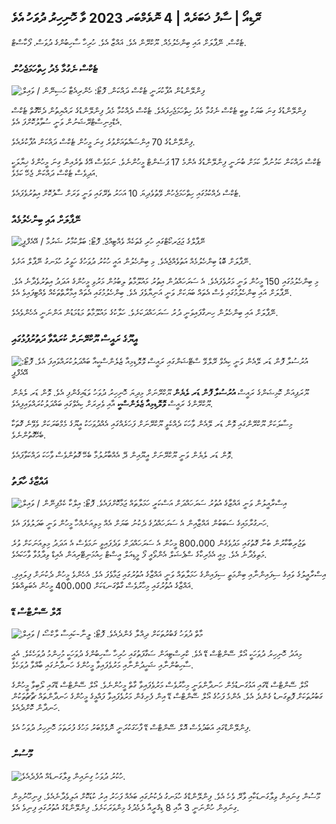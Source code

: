 ## ރޭޑިއޯ \| ސާފު ޚަބަރެއް \| 4 ނޮވެމްބަރ 2023 ވާ ހޮނިހިރު ދުވަހު އެވެ

ޓެކްސް. ނޭޕާލަށް އައި ބިންހެލުމެއް. ޔޫކްރޭން އެވެ. ޣައްޒާ އެވެ. ހުރިހާ ސާހިބުންގެ ދުވަސް. ފޯކާސްޓް.

### ޓެކްސް ނެގުމާ މެދު ހިތްހަމަޖެހުން

![ފިންލޭންޑުން އުފާކުރަނީ ޓެކްސް ދައްކަން. ފޮޓޯ: ހެންރިއެޓާ ހަސިނޭން / ވައިލް](https://images.cdn.yle.fi/image/upload/c_crop,h_3061,w_5443,x_0,y_226/ar_1.77777777777777777,c_fill,g_faces,h_675,w_1200/dpr_1.0/q_auto:eco/f_auto/fl_lossy/v1692510416/39-115736664dc9b0569c81)

ފިންލޭންޑުގެ ގިނަ ބަޔަކު ތިބީ ޓެކްސް ނެގުމާ މެދު ހިތްހަމަޖެހިފައެވެ. ޓެކްސް ދެއްކުމާ މެދު ފިންލޭންޑުގެ ރައްޔިތުން ދެކޭގޮތް ޓެކްސް އެޑްމިނިސްޓްރޭޝަނުން ވަނީ ސުވާލުކޮށްފަ އެވެ.

ފިންލޭންޑުގެ 70 އިންސައްތައަށްވުރެ ގިނަ މީހުން ޓެކްސް ދައްކަން އުފާކުރެއެވެ.

ޓެކްސް ދައްކަން ކަމުނުދާ ކަމަށް ބުނަނީ ފިންލޭންޑުގެ އެންމެ 17 ޕަސެންޓް މީހުންނެވެ. ނަމަވެސް އޭގެ ތެރެއިން ގިނަ މީހުންގެ ޚިޔާލަކީ އަދިވެސް ޓެކްސް ދައްކަން ޖެހޭ ކަމެވެ.

ޓެކްސް ދެއްކުމުގައި ހިތްހަމަޖެހުން ވޭތުވެދިޔަ 10 އަހަރު ތެރޭގައި ވަނީ ވަރަށް ސާފުކޮށް އިތުރުވެފައެވެ.

### ނޭޕާލަށް އައި ބިންހެލުމެއް

![ނޭޕާލްގެ ޖަޖަރކޯޓްގައި ހުރި ގެތަކެއް ވެއްޓިއްޖެ. ފޮޓޯ: ބަލްކުމާރު ޝަރުމާ / އޭއެފްޕީ](https://images.cdn.yle.fi/image/upload/c_crop,h_1350,w_2400,x_0,y_51/ar_1.777777777777777,c_fill,g_faces,h_675,w_1200/dpr_1.0/q_auto:eco/f_auto/fl_lossy/v1699091137/39-1195827654612690580a)

ނޭޕާލަށް ބޮޑު ބިންހެލުމެއް އަތުވެއްޖެއެވެ. މި ބިންހެލުން އައީ ހުކުރު ދުވަހުގެ ހަވީރު ހުޅަނގު ނޭޕާލް އަށެވެ.

މި ބިންހެލުމުގައި 150 މީހުން ވަނީ މަރުވެފައެވެ. އެ ސަރަހައްދުން އިތުރު މައުލޫމާތު ލިބުމުން މަރުވި މީހުންގެ އަދަދު އިތުރުވެދާނެ އެވެ. ނޭޕާލަށް އައި ބިންހެލުމުގައި ވެސް އެތައް ބަޔަކަށް ވަނީ އަނިޔާވެފަ އެވެ. ބިންހެލުމުގައި އެތައް އިމާރާތްތަކެއް ވެއްޓިފައިވެ އެވެ.

ނޭޕާލަށް އައި ބިންހެލުން ހިނގާފައިވަނީ ދުރު ސަރަހައްދަކަށެވެ. ހަލާކުގެ މައުލޫމާތު މަޑުމަޑުން އަންނަނީ އެހެންވެއެވެ.

### އީޔޫގެ ރައީސް ޔޫކްރޭނަށް ކުރައްވާ ދަތުރުފުޅުގައި

![އުރުސުލާ ފޮން ޑަރ ލޭއެން ވަނީ ކިއެވް ރޭލްވޭ ސްޓޭޝަންގައި ރައީސް ވޮލޮޑިމިއާ ޒެލެންސްކީއާ ބައްދަލުކުރައްވައިފަ އެވެ. ފޮޓޯ: އޭއެފްޕީ](https://images.cdn.yle.fi/image/upload/c_crop,h_1687,w_3000,x_0,y_305/ar_1.77777777777777777,c_fill,g_faces,h_675,w_1200/dpr_1.0/q_auto:eco/f_auto/fl_lossy/v1699098434/39-119583265462e51258c1)

ޔޫރަޕިއަން ކޮމިޝަންގެ ރައީސް **އުރުސުލާ ފޮން ޑަރ ލެޔެން** ޔޫކްރޭނަށް މިދިޔަ ހޮނިހިރު ދުވަހު ވަޑައިގެންފި އެވެ. ވޮން ޑަރ ލެޔެން ޔޫކްރޭންގެ ރައީސް **ވޮލޮޑިމިއާ ޒެލެންސްކީ** އާއި ވެރިރަށް ކިއެވްގައި ބައްދަލުކުރައްވައިފިއެވެ.

މިސާލަކަށް ޔޫކްރޭންގައި ވޮން ޑަރ ލޭއެން ވާހަކަ ދެއްކެވީ ޔޫކްރޭނަށް ފަހަރެއްގައި އެއްދުވަހަކު އީޔޫގެ މެމްބަރަކަށް ވެވޭނެ ގޮތަކާ ބެހޭގޮތުންނެވެ.

ވޮން ޑަރ ލެޔެން ވަނީ ޔޫކްރޭނަށް އީޔޫއިން ދޭ އެއްބާރުލުމާ ބެހޭ ގޮތުންވެސް ވާހަކަ ދައްކަވާފައެވެ.

### ޣައްޒާގެ ހާލަތު

![އިސްރާއީލުން ވަނީ ޣައްޒާގެ އުތުރު ސަރަހައްދަށް އަސްކަރީ ހަމަލާތައް ޖަމާކޮށްފައެވެ. ފޮޓޯ: އިލްކާ ކެމްޕިނޭން / ވައިލް](https://images.cdn.yle.fi/image/upload/c_crop,h_1121,w_1994,x_5,y_0/ar_1.7777777777777777,c_fill,g_faces,h_675,w_1200/dpr_1.0/q_auto:eco/f_auto/fl_lossy/v1699023208/39-1195711654506b2bc2d4)

ހަނގުރާމައިގެ ސަބަބުން ޣައްޒާއިން އެ ސަރަހައްދުގެ ދެކުނު ބަޔަށް އެއް މިލިއަނެއްހާ މީހުން ވަނީ ބަދަލުވެފަ އެވެ.

ތަޖުރިބާކާރުން ބުނާ ގޮތުގައި މަދުވެގެން 800،000 މީހުން އެ ސަރަހައްދަށް ވަދެފައިވީ ނަމަވެސް އެ އަދަދު މިލިއަނަކަށް ވުރެ މަތިވެދާނެ އެވެ. މިއީ އެމެރިކާގެ ސްޕެޝަލް އެންވޯއީ ފޯ މީޑިއަލް އީސްޓް ހިއުމަނިޓޭރިއަން އެއިޑް ވިދާޅުވާ ވާހަކައެވެ.

އިސްރާއީލުގެ ވައިގެ ސިފައިންނާއި ބިންމަތީ ސިފައިންގެ ހަމަލާތައް ވަނީ ޣައްޒާގެ އުތުރުގައި ޖަމާވެފަ އެވެ. އެހެންވެ މީހުން ދެކުނަށް ފިލައިފި. ޣައްޒާގެ އުތުރުގައި މިހާރުވެސް ގާތްގަނޑަކަށް 400،000 މީހުން އެބަތިއްބެވެ.

### އޮލް ސޭންޓްސް ޑޭ

![މާތް ދުވަހު ޤަބުރުތަކަށް ދިއްލާ ގެންދެއެވެ. ފޮޓޯ: ލީނާ-ކައިސާ ލާކްސޯ / ވައިލް](https://images.cdn.yle.fi/image/upload/c_crop,h_2268,w_4032,x_0,y_435/ar_1.77777777777777777,c_fill,g_faces,h_675,w_1200/dpr_1.0/q_auto:eco/f_auto/fl_lossy/v1699101771/39-119586665463c1d71d1c)

މިއަދު ހޮނިހިރު ދުވަހަކީ އޯލް ސޭންޓްސް ޑޭ އެވެ. ކްރިސްޓިއަން ސަގާފަތުގައި ހުރިހާ ސާހިބުންގެ ދުވަހަކީ މުހިންމު ދުވަހެކެވެ. އެއީ ސާހިބުންނާއި ޝަހީދުންނާއި މަރުވެފައިވާ މީހުންގެ ހަނދާނުގައި ބާއްވާ ދުވަހެވެ.

އޯލް ސޭންޓްސް ޑޭގައި އަޅުގަނޑުމެން ހަނދާންވަނީ މިހާރުވެސް މަރުވެފައިވާ ގާތް މީހުންނެވެ. އޯލް ސޭންޓްސް ޑޭގައި ލޯބިވާ މީހުންގެ ގަބުރުތަކަށް ފޮތިގަނޑު ގެންދެ އެވެ. އެންމެ ފަހުގެ އޯލް ސޭންޓްސް ޑޭ އިން ފެށިގެން މަރުވެފައިވާ ފައްޅީގެ މީހުންގެ ހަނދާންތައް ޗާޗުތަކުން ހަނދާން ކޮށްދެއެވެ.

ފިންލޭންޑްގައި އަބަދުވެސް އޮލް ސޭންޓްސް ޑޭ ފާހަގަކުރަނީ ނޮވެމްބަރު މަހުގެ ފުރަތަމަ ހޮނިހިރު ދުވަހު އެވެ.

### މޫސުން

![ހުކުރު ދުވަހު ގިނައިން ވިލާގަނޑެއް އުފެދެއެވެ.](https://images.cdn.yle.fi/image/upload/c_crop,h_1080,w_1919,x_0,y_0/ar_1.7777777777777777,c_fill,g_faces,h_675,w_1200/dpr_1.0/q_auto:eco/f_auto/fl_lossy/v1699111715/39-1195891654662ff4432c)

މޫސުން ގިނައިން ވިލާގަނޑަކާއި ވާރޭ ވެހެ އެވެ. ފިންލޭންޑްގެ ހުޅަނގު ދެކުނުގައި ބައެއް ފަހަރު އިރު ކުޑަކޮށް އަލިވެދާނެއެވެ. ފިނިހޫނުމިން ގިނައިން ހުންނަނީ 3 އާއި 8 ޑިގްރީއާ ދެމެދުގެ މިންވަރަކަށެވެ. ފިންލޭންޑްގެ އުތުރުގައި ފިނިވެ އެވެ.